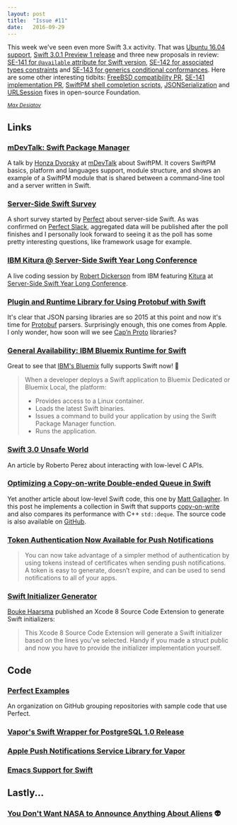 ```yaml
---
layout: post
title:  "Issue #11"
date:   2016-09-29
---
```


This week we've seen even more Swift 3.x activity. That was [Ubuntu 16.04 support](https://github.com/apple/swift/pull/4928),
[Swift 3.0.1 Preview 1 release](https://swift.org/download/#previews) and three new proposals in review:
[SE-141 for `@available` attribute for Swift version](https://github.com/apple/swift-evolution/blob/master/proposals/0141-available-by-swift-version.md),
[SE-142 for associated types constraints](https://github.com/apple/swift-evolution/blob/master/proposals/0142-associated-types-constraints.md) and
[SE-143 for generics conditional conformances](https://github.com/apple/swift-evolution/blob/master/proposals/0143-conditional-conformances.md). Here are some other
interesting tidbits: [FreeBSD compatibility PR](https://github.com/apple/swift/pull/4804),
[SE-141 implementation PR](https://github.com/apple/swift/pull/4985),
[SwiftPM shell completion scripts](https://github.com/apple/swift-package-manager/pull/703),
[JSONSerialization](https://github.com/apple/swift-corelibs-foundation/pull/648)
and [URLSession](https://github.com/apple/swift-corelibs-foundation/pull/662)
fixes in open-source Foundation.

[<small><i>Max Desiatov</i></small>](https://twitter.com/maxdesiatov)

## Links

### [mDevTalk: Swift Package Manager](https://honzadvorsky.com/articles/2016-09-29-19-00-mdevtalk_swift_package_manager/)

A talk by [Honza Dvorsky](https://twitter.com/czechboy0) at [mDevTalk](https://www.mdevtalk.cz)
about SwiftPM. It covers SwiftPM basics, platform and languages support, module structure,
and shows an example of a SwiftPM module that is shared between a command-line tool
and a server written in Swift.

### [Server-Side Swift Survey](https://www.surveymonkey.com/r/V6TXDNH)

A short survey started by [Perfect](https://www.perfect.org) about server-side Swift.
As was confirmed on [Perfect Slack](http://perfect.ly), aggregated data will be
published after the poll finishes and I personally look forward to seeing it
as the poll has some pretty interesting questions, like framework usage for
example.

### [IBM Kitura @ Server-Side Swift Year Long Conference](https://www.youtube.com/watch?v=xEStdmwFVBg)

A live coding session by [Robert Dickerson](https://twitter.com/rfdickerson) from IBM
featuring [Kitura](http://www.kitura.io) at [Server-Side Swift Year Long Conference](http://www.meetup.com/Server-Side-Swift-Meetup/).

### [Plugin and Runtime Library for Using Protobuf with Swift](https://github.com/apple/swift-protobuf/)

It's clear that JSON parsing libraries are so 2015 at this point and now it's
time for [Protobuf](https://en.wikipedia.org/wiki/Protocol_Buffers) parsers.
Surprisingly enough, this one comes from Apple. I only wonder, how soon will we see
[Cap’n Proto](https://capnproto.org) libraries?

### [General Availability: IBM Bluemix Runtime for Swift](https://developer.ibm.com/bluemix/2016/09/22/bluemix-runtime-for-swift/)

Great to see that [IBM's Bluemix](https://console.ng.bluemix.net) fully supports Swift now! 🎉

> When a developer deploys a Swift application to Bluemix Dedicated or Bluemix Local, the platform:
>
> * Provides access to a Linux container.
> * Loads the latest Swift binaries.
> * Issues a command to build your application by using the Swift Package Manager function.
> * Runs the application.

### [Swift 3.0 Unsafe World](http://technology.meronapps.com/2016/09/27/swift-3-0-unsafe-world-2/)

An article by Roberto Perez about interacting with low-level C APIs.

### [Optimizing a Copy-on-write Double-ended Queue in Swift](https://www.cocoawithlove.com/blog/2016/09/22/deque.html)

Yet another article about low-level Swift code, this one by
[Matt Gallagher](https://twitter.com/cocoawithlove). In this post he implements
a collection in Swift that supports [copy-on-write](https://en.wikipedia.org/wiki/Copy-on-write) and also compares its performance
with C++ `std::deque`. The source code is also
available on [GitHub](https://github.com/mattgallagher/CwlUtils).

### [Token Authentication Now Available for Push Notifications](https://developer.apple.com/news/?id=09222016a)

> You can now take advantage of a simpler method of authentication by using tokens instead of certificates when sending push notifications. A token is easy to generate, doesn’t expire, and can be used to send notifications to all of your apps.

### [Swift Initializer Generator](https://github.com/Bouke/SwiftInitializerGenerator)

[Bouke Haarsma](https://twitter.com/BoukeHaarsma) published an Xcode 8 Source
Code Extension to generate Swift initializers:

> This Xcode 8 Source Code Extension will generate a Swift initializer based
on the lines you've selected. Handy if you made a struct public and now you have to provide the initializer implementation yourself.

## Code

### [Perfect Examples](https://github.com/PerfectExamples)

An organization on GitHub grouping repositories with
sample code that use Perfect.

### [Vapor's Swift Wrapper for PostgreSQL 1.0 Release](https://github.com/vapor/postgresql/releases/tag/1.0.0)

### [Apple Push Notifications Service Library for Vapor](https://github.com/matthijs2704/vapor-apns)

### [Emacs Support for Swift](https://github.com/swift-emacs/swift-mode)

## Lastly...

### [You Don't Want NASA to Announce Anything About Aliens](https://twitter.com/iamchrisscott/status/780475663085998080) 👽
